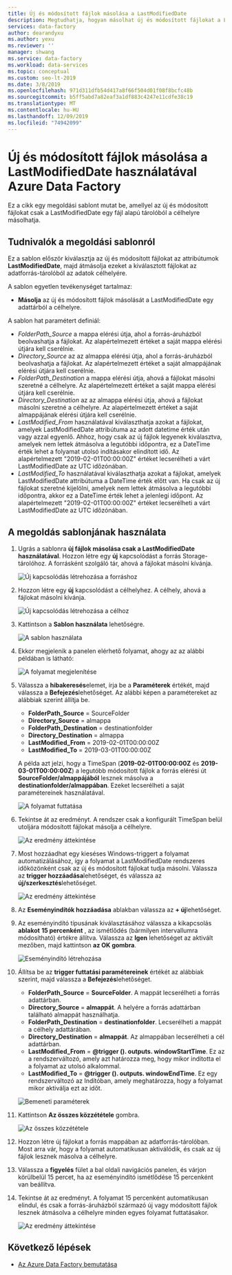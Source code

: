 ```yaml
---
title: Új és módosított fájlok másolása a LastModifiedDate
description: Megtudhatja, hogyan másolhat új és módosított fájlokat a LastModifiedDate és a Azure Data Factory használatával a megoldási sablonnal.
services: data-factory
author: dearandyxu
ms.author: yexu
ms.reviewer: ''
manager: shwang
ms.service: data-factory
ms.workload: data-services
ms.topic: conceptual
ms.custom: seo-lt-2019
ms.date: 3/8/2019
ms.openlocfilehash: 971d311dfb54d417a8f66f504d01f08f8bcfc48b
ms.sourcegitcommit: b5ff5abd7a82eaf3a1df883c4247e11cdfe38c19
ms.translationtype: MT
ms.contentlocale: hu-HU
ms.lasthandoff: 12/09/2019
ms.locfileid: "74942099"
---
```

# <a name="copy-new-and-changed-files-by-lastmodifieddate-with-azure-data-factory"></a>Új és módosított fájlok másolása a LastModifiedDate használatával Azure Data Factory

Ez a cikk egy megoldási sablont mutat be, amellyel az új és módosított fájlokat csak a LastModifiedDate egy fájl alapú tárolóból a célhelyre másolhatja. 

## <a name="about-this-solution-template"></a>Tudnivalók a megoldási sablonról

Ez a sablon először kiválasztja az új és módosított fájlokat az attribútumok **LastModifiedDate**, majd átmásolja ezeket a kiválasztott fájlokat az adatforrás-tárolóból az adatok célhelyére.

A sablon egyetlen tevékenységet tartalmaz:
- **Másolja** az új és módosított fájlok másolását a LastModifiedDate egy adattárból a célhelyre.

A sablon hat paramétert definiál:
-  *FolderPath_Source* a mappa elérési útja, ahol a forrás-áruházból beolvashatja a fájlokat. Az alapértelmezett értéket a saját mappa elérési útjára kell cserélnie.
-  *Directory_Source* az az almappa elérési útja, ahol a forrás-áruházból beolvashatja a fájlokat. Az alapértelmezett értéket a saját almappájának elérési útjára kell cserélnie.
-  *FolderPath_Destination* a mappa elérési útja, ahová a fájlokat másolni szeretné a célhelyre. Az alapértelmezett értéket a saját mappa elérési útjára kell cserélnie.
-  *Directory_Destination* az az almappa elérési útja, ahová a fájlokat másolni szeretné a célhelyre. Az alapértelmezett értéket a saját almappájának elérési útjára kell cserélnie.
-  *LastModified_From* használatával kiválaszthatja azokat a fájlokat, amelyek LastModifiedDate attribútuma az adott datetime érték után vagy azzal egyenlő.  Ahhoz, hogy csak az új fájlok legyenek kiválasztva, amelyek nem lettek átmásolva a legutóbbi időpontra, ez a DateTime érték lehet a folyamat utolsó indításakor elindított idő. Az alapértelmezett "2019-02-01T00:00:00Z" értéket lecserélheti a várt LastModifiedDate az UTC időzónában. 
-  *LastModified_To* használatával kiválaszthatja azokat a fájlokat, amelyek LastModifiedDate attribútuma a DateTime érték előtt van. Ha csak az új fájlokat szeretné kijelölni, amelyek nem lettek átmásolva a legutóbbi időpontra, akkor ez a DateTime érték lehet a jelenlegi időpont.  Az alapértelmezett "2019-02-01T00:00:00Z" értéket lecserélheti a várt LastModifiedDate az UTC időzónában. 

## <a name="how-to-use-this-solution-template"></a>A megoldás sablonjának használata

1. Ugrás a sablonra **új fájlok másolása csak a LastModifiedDate használatával**. Hozzon létre egy **új** kapcsolódást a forrás Storage-tárolóhoz. A forrásként szolgáló tár, ahová a fájlokat másolni kívánja.

    ![Új kapcsolódás létrehozása a forráshoz](media/solution-template-copy-new-files-lastmodifieddate/copy-new-files-lastmodifieddate1.png)
    
2. Hozzon létre egy **új** kapcsolódást a célhelyhez. A célhely, ahová a fájlokat másolni kívánja. 

    ![Új kapcsolódás létrehozása a célhoz](media/solution-template-copy-new-files-lastmodifieddate/copy-new-files-lastmodifieddate3.png)

3. Kattintson a **Sablon használata** lehetőségre.

    ![A sablon használata](media/solution-template-copy-new-files-lastmodifieddate/copy-new-files-lastmodifieddate4.png)
    
4. Ekkor megjelenik a panelen elérhető folyamat, ahogy az az alábbi példában is látható:

    ![A folyamat megjelenítése](media/solution-template-copy-new-files-lastmodifieddate/copy-new-files-lastmodifieddate5.png)

5. Válassza a **hibakeresés**elemet, írja be a **Paraméterek** értékét, majd válassza a **Befejezés**lehetőséget.  Az alábbi képen a paramétereket az alábbiak szerint állítja be.
   - **FolderPath_Source** = SourceFolder
   - **Directory_Source** = almappa
   - **FolderPath_Destination** = destinationfolder
   - **Directory_Destination** = almappa
   - **LastModified_From** = 2019-02-01T00:00:00Z
   - **LastModified_To** = 2019-03-01T00:00:00Z
    
    A példa azt jelzi, hogy a TimeSpan (**2019-02-01T00:00:00Z** és **2019-03-01T00:00:00Z**) a legutóbb módosított fájlok a forrás elérési út **SourceFolder/almappájából** lesznek másolva a **destinationfolder/almappában**.  Ezeket lecserélheti a saját paramétereinek használatával.

    ![A folyamat futtatása](media/solution-template-copy-new-files-lastmodifieddate/copy-new-files-lastmodifieddate6.png)

6. Tekintse át az eredményt. A rendszer csak a konfigurált TimeSpan belül utoljára módosított fájlokat másolja a célhelyre.

    ![Az eredmény áttekintése](media/solution-template-copy-new-files-lastmodifieddate/copy-new-files-lastmodifieddate7.png)
    
7. Most hozzáadhat egy kieséses Windows-triggert a folyamat automatizálásához, így a folyamat a LastModifiedDate rendszeres időközönként csak az új és módosított fájlokat tudja másolni.  Válassza az **trigger hozzáadása**lehetőséget, és válassza az **új/szerkesztés**lehetőséget.

    ![Az eredmény áttekintése](media/solution-template-copy-new-files-lastmodifieddate/copy-new-files-lastmodifieddate8.png)
    
8. Az **Eseményindítók hozzáadása** ablakban válassza az **+ új**lehetőséget.

9. Az eseményindító típusának kiválasztásához válassza a kikapcsolás **ablakot** **15 percenként** , az ismétlődés (bármilyen intervallumra módosítható) értékre állítva. Válassza az **Igen** lehetőséget az aktivált mezőben, majd kattintson **az OK gombra**.

    ![Eseményindító létrehozása](media/solution-template-copy-new-files-lastmodifieddate/copy-new-files-lastmodifieddate10.png)    
    
10. Állítsa be az **trigger futtatási paramétereinek** értékét az alábbiak szerint, majd válassza a **Befejezés**lehetőséget.
    - **FolderPath_Source** = **SourceFolder**.  A mappát lecserélheti a forrás adattárban.
    - **Directory_Source** = **almappát**.  A helyére a forrás adattárban található almappát használhatja.
    - **FolderPath_Destination** = **destinationfolder**.  Lecserélheti a mappát a célhely adattárában.
    - **Directory_Destination** = **almappát**.  Az almappában lecserélheti a cél adattárban.
    - **LastModified_From** =   **\@trigger (). outputs. windowStartTime**.  Ez az a rendszerváltozó, amely azt határozza meg, hogy mikor indította el a folyamat az utolsó alkalommal.
    - **LastModified_To** =  **\@trigger (). outputs. windowEndTime**.  Ez egy rendszerváltozó az Indítóban, amely meghatározza, hogy a folyamat mikor aktiválja ezt az időt.
    
    ![Bemeneti paraméterek](media/solution-template-copy-new-files-lastmodifieddate/copy-new-files-lastmodifieddate11.png)
    
11. Kattintson **Az összes közzététele** gombra.
    
    ![Az összes közzététele](media/solution-template-copy-new-files-lastmodifieddate/copy-new-files-lastmodifieddate12.png)

12. Hozzon létre új fájlokat a forrás mappában az adatforrás-tárolóban.  Most arra vár, hogy a folyamat automatikusan aktiválódik, és csak az új fájlok lesznek másolva a célhelyre.

13. Válassza a **figyelés** fület a bal oldali navigációs panelen, és várjon körülbelül 15 percet, ha az eseményindító ismétlődése 15 percenként van beállítva. 

14. Tekintse át az eredményt. A folyamat 15 percenként automatikusan elindul, és csak a forrás-áruházból származó új vagy módosított fájlok lesznek átmásolva a célhelyre minden egyes folyamat futtatásakor.

    ![Az eredmény áttekintése](media/solution-template-copy-new-files-lastmodifieddate/copy-new-files-lastmodifieddate15.png)
    
## <a name="next-steps"></a>Következő lépések

- [Az Azure Data Factory bemutatása](introduction.md)
